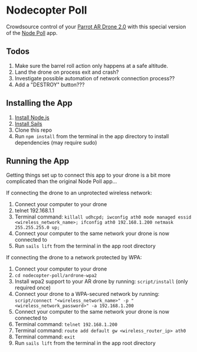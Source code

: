 # Nodecopter Poll

Crowdsource control of your [Parrot AR Drone 2.0](http://ardrone2.parrot.com/) with this special version of the [Node Poll](https://github.com/sdunham/node-poll) app.

## Todos

1. Make sure the barrel roll action only happens at a safe altitude.
2. Land the drone on process exit and crash?
3. Investigate possible automation of network connection process??
4. Add a "DESTROY" button???

## Installing the App

1. [Install Node.js](http://sailsjs.org/#/getStarted)
2. [Install Sails](https://github.com/balderdashy/sails-docs/blob/master/getting-started/getting-started.md)
3. Clone this repo
4. Run `npm install` from the terminal in the app directory to install dependencies (may require sudo)

## Running the App

Getting things set up to connect this app to your drone is a bit more complicated than the original Node Poll app...

If connecting the drone to an unprotected wireless network:

1. Connect your computer to your drone
2. telnet 192.168.1.1
3. Terminal command: `killall udhcpd; iwconfig ath0 mode managed essid <wireless_network_name>; ifconfig ath0 192.168.1.200 netmask 255.255.255.0 up;`
4. Connect your computer to the same network your drone is now connected to
5. Run `sails lift` from the terminal in the app root directory

If connecting the drone to a network protected by WPA:

1. Connect your computer to your drone
2. `cd nodecopter-poll/ardrone-wpa2`
3. Install wpa2 support to your AR drone by running: `script/install` (only required once)
4. Connect your drone to a WPA-secured network by running: `script/connect "<wireless_network_name>" -p "<wireless_network_password>" -a 192.168.1.200`
5. Connect your computer to the same network your drone is now connected to
6. Terminal command: `telnet 192.168.1.200`
7. Terminal command: `route add default gw <wireless_router_ip> ath0`
8. Terminal command: `exit`
9. Run `sails lift` from the terminal in the app root directory
